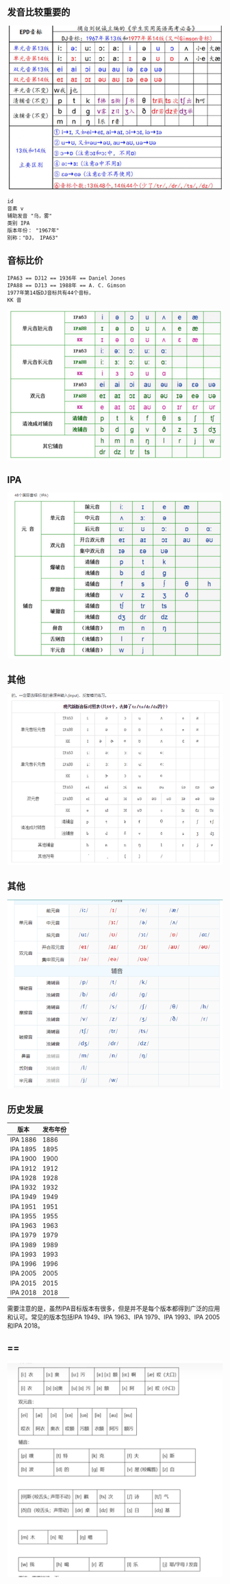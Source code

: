 ## 发音比较重要的

![image-20221214052130529](assets/image-20221214052130529.png)



```
id
音素 v
辅助发音 "乌，雾"
类别 IPA
版本年份： "1967年"
别称："DJ， IPA63"

```



## 音标比价 

```
IPA63 == DJ12 == 1936年 == Daniel Jones
IPA88 == DJ13 == 1988年 == A. C. Gimson
1977年第14版DJ音标共有44个音标，	
KK 音
```

![image-20221214053958852](assets/image-20221214053958852.png)



## IPA

![image-20221214054058000](assets/image-20221214054058000.png)



## 其他

![image-20221214054203229](assets/image-20221214054203229.png)



## 其他

![image-20221214225347955](assets/image-20221214225347955.png)

## 历史发展

| 版本     | 发布年份 |
| -------- | -------- |
| IPA 1886 | 1886     |
| IPA 1895 | 1895     |
| IPA 1900 | 1900     |
| IPA 1912 | 1912     |
| IPA 1928 | 1928     |
| IPA 1932 | 1932     |
| IPA 1949 | 1949     |
| IPA 1951 | 1951     |
| IPA 1955 | 1955     |
| IPA 1963 | 1963     |
| IPA 1979 | 1979     |
| IPA 1989 | 1989     |
| IPA 1993 | 1993     |
| IPA 1996 | 1996     |
| IPA 2005 | 2005     |
| IPA 2015 | 2015     |
| IPA 2018 | 2018     |

需要注意的是，虽然IPA音标版本有很多，但是并不是每个版本都得到广泛的应用和认可。常见的版本包括IPA 1949、IPA 1963、IPA 1979、IPA 1993、IPA 2005和IPA 2018。

## ==





![image-20221215204909615](assets/image-20221215204909615.png)